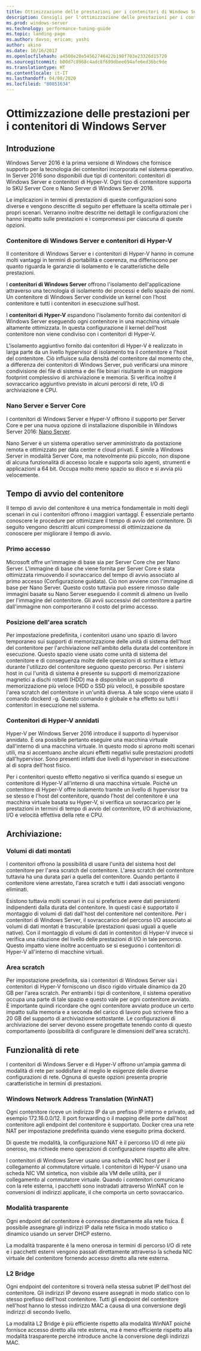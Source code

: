 ```yaml
---
title: Ottimizzazione delle prestazioni per i contenitori di Windows Server
description: Consigli per l'ottimizzazione delle prestazioni per i contenitori in Windows Server 16
ms.prod: windows-server
ms.technology: performance-tuning-guide
ms.topic: landing-page
ms.author: davso; ericam; yashi
author: akino
ms.date: 10/16/2017
ms.openlocfilehash: a4508e28e54562748422b198f703e23326d15720
ms.sourcegitcommit: b00d7c8968c4adc8f699dbee694afe6ed36bc9de
ms.translationtype: HT
ms.contentlocale: it-IT
ms.lasthandoff: 04/08/2020
ms.locfileid: "80851634"
---
```

# <a name="performance-tuning-windows-server-containers"></a>Ottimizzazione delle prestazioni per i contenitori di Windows Server

## <a name="introduction"></a>Introduzione
Windows Server 2016 è la prima versione di Windows che fornisce supporto per la tecnologia dei contenitori incorporata nel sistema operativo. In Server 2016 sono disponibili due tipi di contenitori: contenitori di Windows Server e contenitori di Hyper-V. Ogni tipo di contenitore supporta lo SKU Server Core o Nano Server di Windows Server 2016. 

Le implicazioni in termini di prestazioni di queste configurazioni sono diverse e vengono descritte di seguito per effettuare la scelta ottimale per i propri scenari. Verranno inoltre descritte nei dettagli le configurazioni che hanno impatto sulle prestazioni e i compromessi per ciascuna di queste opzioni.

### <a name="windows-server-container-and-hyper-v-containers"></a>Contenitore di Windows Server e contenitori di Hyper-V

Il contenitore di Windows Server e i contenitori di Hyper-V hanno in comune molti vantaggi in termini di portabilità e coerenza, ma differiscono per quanto riguarda le garanzie di isolamento e le caratteristiche delle prestazioni.

I **contenitori di Windows Server** offrono l'isolamento dell'applicazione attraverso una tecnologia di isolamento dei processi e dello spazio dei nomi. Un contenitore di Windows Server condivide un kernel con l’host contenitore e tutti i contenitori in esecuzione sull’host.

I **contenitori di Hyper-V** espandono l'isolamento fornito dai contenitori di Windows Server eseguendo ogni contenitore in una macchina virtuale altamente ottimizzata. In questa configurazione il kernel dell’host contenitore non viene condiviso con i contenitori di Hyper-V.

L'isolamento aggiuntivo fornito dai contenitori di Hyper-V è realizzato in larga parte da un livello hypervisor di isolamento tra il contenitore e l'host del contenitore. Ciò influisce sulla densità del contenitore dal momento che, a differenza dei contenitori di Windows Server, può verificarsi una minore condivisione dei file di sistema e dei file binari risultante in un maggiore footprint complessivo di archiviazione e memoria. Si verifica inoltre il sovraccarico aggiuntivo previsto in alcuni percorsi di rete, I/O di archiviazione e CPU.

### <a name="nano-server-and-server-core"></a>Nano Server e Server Core

I contenitori di Windows Server e Hyper-V offrono il supporto per Server Core e per una nuova opzione di installazione disponibile in Windows Server 2016: [Nano Server](https://technet.microsoft.com/windows-server-docs/compute/nano-server/getting-started-with-nano-server). 

Nano Server è un sistema operativo server amministrato da postazione remota e ottimizzato per data center e cloud privati. È simile a Windows Server in modalità Server Core, ma notevolmente più piccolo, non dispone di alcuna funzionalità di accesso locale e supporta solo agenti, strumenti e applicazioni a 64 bit. Occupa molto meno spazio su disco e si avvia più velocemente.

## <a name="container-start-up-time"></a>Tempo di avvio del contenitore
Il tempo di avvio del contenitore è una metrica fondamentale in molti degli scenari in cui i contenitori offrono i maggiori vantaggi. È essenziale pertanto conoscere le procedure per ottimizzare il tempo di avvio del contenitore. Di seguito vengono descritti alcuni compromessi di ottimizzazione da conoscere per migliorare il tempo di avvio.

### <a name="first-logon"></a>Primo accesso

Microsoft offre un'immagine di base sia per Server Core che per Nano Server. L'immagine di base che viene fornita per Server Core è stata ottimizzata rimuovendo il sovraccarico del tempo di avvio associato al primo accesso (Configurazione guidata). Ciò non avviene con l'immagine di base per Nano Server. Questo costo tuttavia può essere rimosso dalle immagini basate su Nano Server eseguendo il commit di almeno un livello per l'immagine del contenitore. Gli avvii successivi del contenitore a partire dall'immagine non comporteranno il costo del primo accesso.
### <a name="scratch-space-location"></a>Posizione dell'area scratch

Per impostazione predefinita, i contenitori usano uno spazio di lavoro temporaneo sui supporti di memorizzazione delle unità di sistema dell'host del contenitore per l'archiviazione nell'ambito della durata del contenitore in esecuzione. Questo spazio viene usato come unità di sistema del contenitore e di conseguenza molte delle operazioni di scrittura e lettura durante l'utilizzo del contenitore seguono questo percorso. Per i sistemi host in cui l'unità di sistema è presente su supporti di memorizzazione magnetici a dischi rotanti (HDD) ma è disponibile un supporto di memorizzazione più veloce (HDD o SSD più veloci), è possibile spostare l'area scratch del contenitore in un'unità diversa. A tale scopo viene usato il comando dockerd -g. Questo comando è globale e ha effetto su tutti i contenitori in esecuzione nel sistema.

### <a name="nested-hyper-v-containers"></a>Contenitori di Hyper-V annidati
Hyper-V per Windows Server 2016 introduce il supporto di hypervisor annidato. È ora possibile pertanto eseguire una macchina virtuale dall'interno di una macchina virtuale. In questo modo si aprono molti scenari utili, ma si accentuano anche alcuni effetti negativi sulle prestazioni prodotti dall'hypervisor. Sono presenti infatti due livelli di hypervisor in esecuzione al di sopra dell'host fisico.

Per i contenitori questo effetto negativo si verifica quando si esegue un contenitore di Hyper-V all'interno di una macchina virtuale. Poiché un contenitore di Hyper-V offre isolamento tramite un livello di hypervisor tra se stesso e l'host del contenitore, quando l'host del contenitore è una macchina virtuale basata su Hyper-V, si verifica un sovraccarico per le prestazioni in termini di tempo di avvio del contenitore, I/O di archiviazione, I/O e velocità effettiva della rete e CPU.

## <a name="storage"></a>Archiviazione:
### <a name="mounted-data-volumes"></a>Volumi di dati montati

I contenitori offrono la possibilità di usare l'unità del sistema host del contenitore per l'area scratch del contenitore. L'area scratch del contenitore tuttavia ha una durata pari a quella del contenitore. Quando pertanto il contenitore viene arrestato, l'area scratch e tutti i dati associati vengono eliminati.

Esistono tuttavia molti scenari in cui si preferisce avere dati persistenti indipendenti dalla durata del contenitore. In questi casi è supportato il montaggio di volumi di dati dall'host del contenitore nel contenitore. Per i contenitori di Windows Server, il sovraccarico del percorso I/O associato ai volumi di dati montati è trascurabile (prestazioni quasi uguali a quelle native). Con il montaggio di volumi di dati in contenitori di Hyper-V invece si verifica una riduzione del livello delle prestazioni di I/O in tale percorso. Questo impatto viene inoltre accentuato se si eseguono i contenitori di Hyper-V all'interno di macchine virtuali.

### <a name="scratch-space"></a>Area scratch

Per impostazione predefinita, sia i contenitori di Windows Server sia i contenitori di Hyper-V forniscono un disco rigido virtuale dinamico da 20 GB per l'area scratch. Per entrambi i tipi di contenitore, il sistema operativo occupa una parte di tale spazio e questo vale per ogni contenitore avviato. È importante quindi ricordare che ogni contenitore avviato produce un certo impatto sulla memoria e a seconda del carico di lavoro può scrivere fino a 20 GB del supporto di archiviazione sottostante. Le configurazioni di archiviazione dei server devono essere progettate tenendo conto di questo comportamento
(possibilità di configurare le dimensioni dell'area scratch).

## <a name="networking"></a>Funzionalità di rete
I contenitori di Windows Server e di Hyper-V offrono un'ampia gamma di modalità di rete per soddisfare al meglio le esigenze delle diverse configurazioni di rete. Ognuna di queste opzioni presenta proprie caratteristiche in termini di prestazioni.

### <a name="windows-network-address-translation-winnat"></a>Windows Network Address Translation (WinNAT)

Ogni contenitore riceve un indirizzo IP da un prefisso IP interno e privato, ad esempio 172.16.0.0/12. Il port forwarding o il mapping delle porte dall'host contenitore agli endpoint del contenitore è supportato. Docker crea una rete NAT per impostazione predefinita quando viene eseguito prima dockerd.

Di queste tre modalità, la configurazione NAT è il percorso I/O di rete più oneroso, ma richiede meno operazioni di configurazione rispetto alle altre. 

I contenitori di Windows Server usano una scheda vNIC host per il collegamento al commutatore virtuale. I contenitori di Hyper-V usano una scheda NIC VM sintetica, non visibile alla VM delle utilità, per il collegamento al commutatore virtuale. Quando i contenitori comunicano con la rete esterna, i pacchetti sono instradati attraverso WinNAT con le conversioni di indirizzi applicate, il che comporta un certo sovraccarico.

### <a name="transparent"></a>Modalità trasparente

Ogni endpoint del contenitore è connesso direttamente alla rete fisica. È possibile assegnare gli indirizzi IP dalla rete fisica in modo statico o dinamico usando un server DHCP esterno.

La modalità trasparente è la meno onerosa in termini di percorso I/O di rete e i pacchetti esterni vengono passati direttamente attraverso la scheda NIC virtuale del contenitore fornendo accesso diretto alla rete esterna.

### <a name="l2-bridge"></a>L2 Bridge
Ogni endpoint del contenitore si troverà nella stessa subnet IP dell'host del contenitore. Gli indirizzi IP devono essere assegnati in modo statico con lo stesso prefisso dell'host contenitore. Tutti gli endpoint del contenitore nell'host hanno lo stesso indirizzo MAC a causa di una conversione degli indirizzi di secondo livello.

La modalità L2 Bridge è più efficiente rispetto alla modalità WinNAT poiché fornisce accesso diretto alla rete esterna, ma è meno efficiente rispetto alla modalità trasparente perché introduce anche la conversione degli indirizzi MAC.




